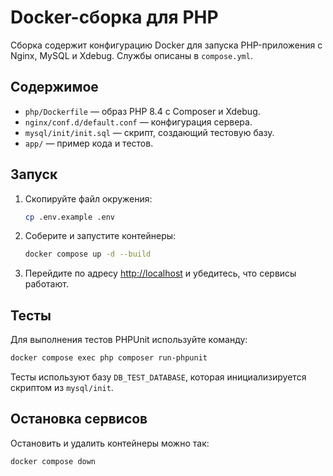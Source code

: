 # Docker-сборка для PHP

Сборка содержит конфигурацию Docker для запуска PHP-приложения с Nginx, MySQL и Xdebug. Службы описаны в `compose.yml`.

## Содержимое
- `php/Dockerfile` — образ PHP 8.4 с Composer и Xdebug.
- `nginx/conf.d/default.conf` — конфигурация сервера.
- `mysql/init/init.sql` — скрипт, создающий тестовую базу.
- `app/` — пример кода и тестов.

## Запуск
1. Скопируйте файл окружения:
   ```bash
   cp .env.example .env
   ```
2. Соберите и запустите контейнеры:
   ```bash
   docker compose up -d --build
   ```
3. Перейдите по адресу [http://localhost](http://localhost) и убедитесь, что сервисы работают.

## Тесты
Для выполнения тестов PHPUnit используйте команду:
```bash
docker compose exec php composer run-phpunit
```
Тесты используют базу `DB_TEST_DATABASE`, которая инициализируется скриптом из `mysql/init`.

## Остановка сервисов
Остановить и удалить контейнеры можно так:
```bash
docker compose down
```
